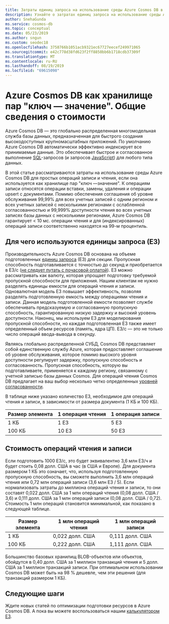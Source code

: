 ```yaml
---
title: Затраты единиц запроса на использование среды Azure Cosmos DB в качестве хранилища пар "ключ — значение"
description: Узнайте о затратах единиц запроса на использование среды Azure Cosmos DB для простых операций записи и чтения, если она используется как хранилище пар "ключ —значение".
author: SnehaGunda
ms.service: cosmos-db
ms.topic: conceptual
ms.date: 05/23/2019
ms.author: sngun
ms.custom: seodec18
ms.openlocfilehash: 3758766b1051acb9321ec67727eecef249971065
ms.sourcegitcommit: e42c778d38fd623f2ff8850bb6b1718cdb37309f
ms.translationtype: MT
ms.contentlocale: ru-RU
ms.lasthandoff: 08/19/2019
ms.locfileid: "69615098"
---
```

# <a name="azure-cosmos-db-as-a-key-value-store--cost-overview"></a>Azure Cosmos DB как хранилище пар "ключ — значение". Общие сведения о стоимости

Azure Cosmos DB — это глобально распределенная многомодельная служба базы данных, предназначенная для быстрого создания высокодоступных крупномасштабных приложений. По умолчанию Azure Cosmos DB автоматически эффективно индексирует все принимаемые данные. Это обеспечивает быстрое и согласованное выполнение [SQL](how-to-sql-query.md)-запросов (и запросов [JavaScript](stored-procedures-triggers-udfs.md)) для любого типа данных. 

В этой статье рассматриваются затраты на использование среды Azure Cosmos DB для простых операций записи и чтения, если она используется как хранилище пар "ключ —значение". К операциям записи относятся операции вставки, замены, удаления и операции upsert с документами. Помимо обеспечения соглашения об уровне обслуживания 99,99% для всех учетных записей с одним регионом и всех учетных записей с несколькими регионами с ослабленной согласованностью и 99,999% доступности чтения во всех учетных записях базы данных с несколькими регионами, Azure Cosmos DB гарантирует < 10 мс. операции чтения и для (индексированных) операций записи соответственно находятся на 99-м процентиль. 

## <a name="why-we-use-request-units-rus"></a>Для чего используются единицы запроса (ЕЗ)

Производительность Azure Cosmos DB основана на объеме подготовленных [единиц запроса](request-units.md) (ЕЗ) для секции. Пропускная способность подготавливается с точностью до секунд и приобретается в ЕЗ/с ([не следует путать с почасовой оплатой](https://azure.microsoft.com/pricing/details/cosmos-db/)). ЕЗ можно рассматривать как валюту, которая упрощает подготовку требуемой пропускной способности для приложения. Нашим клиентам не нужно разделять единицы емкости для операций чтения и записи. Одновалютная модель ЕЗ повышает эффективность, позволяя разделять подготовленную емкость между операциями чтения и записи. Данная модель подготовленной емкости позволяет службе обеспечивать предсказуемую и согласованную пропускную способность, гарантированную низкую задержку и высокий уровень доступности. Наконец, мы используем ЕЗ для моделирования пропускной способности, но каждая подготовленная ЕЗ также имеет определенный объем ресурсов (память, ядра ЦП). ЕЗ/с — это не только число операций ввода-вывода в секунду.

Являясь глобально распределенной СУБД, Cosmos DB представляет собой единственную службу Azure, которая предоставляет соглашение об уровне обслуживания, которое помимо высокого уровня доступности регулирует задержку, пропускную способность и согласованность. Пропускная способность, которую вы подготавливаете, применяется к каждому региону, связанному с учетной записью базы данных Cosmos. Для операций чтения Cosmos DB предлагает на ваш выбор несколько четко определенных [уровней согласованности](consistency-levels.md). 

В таблице ниже указано количество ЕЗ, необходимое для операций чтения и записи, в зависимости от размера документа (1 КБ и 100 КБ).

|Размер элемента|1 операция чтения|1 операция записи|
|-------------|------|-------|
|1 КБ|1 ЕЗ|5 ЕЗ|
|100 КБ|10 ЕЗ|50 ЕЗ|

## <a name="cost-of-reads-and-writes"></a>Стоимость операций чтения и записи

Если подготовить 1000 ЕЗ/с, это будет эквивалентно 3,6 млн ЕЗ/ч и будет стоить 0,08 долл. США в час (в США и Европе). Для документа размером 1 КБ это означает, что, используя подготовленную пропускную способность, вы сможете выполнить 3,6 млн операций чтения или 0,72 млн операций записи (3,6 млн ЕЗ / 5). Если нормализовать затраты до миллиона операций чтения и записи, то они составят 0,022 долл. США за 1 млн операций чтения (0,08 долл. США / 3,6) и 0,111 долл. США за 1 млн операций записи (0,08 долл. США / 0,72). Стоимость 1 млн операций становится минимальной, как показано в следующей таблице.

|Размер элемента|1 млн операций чтения|1 млн операций записи|
|-------------|-------|--------|
|1 КБ|0,022 долл. США|0,111 долл. США|
|100 КБ|0,222 долл. США|1,111 долл. США|


Большинство базовых хранилищ BLOB-объектов или объектов, обойдутся в 0,40 долл. США за 1 миллион транзакций чтения и 5 долл. США за 1 миллион транзакций записи. При оптимальном использовании Cosmos DB может быть на 98 % дешевле, чем эти решения (для транзакций размером 1 КБ).

## <a name="next-steps"></a>Следующие шаги

Ждите новых статей по оптимизации подготовки ресурсов в Azure Cosmos DB. А пока вы можете воспользоваться нашим [калькулятором ЕЗ](https://www.documentdb.com/capacityplanner).

